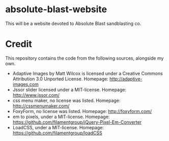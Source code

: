 absolute-blast-website
======================
This will be a website devoted to Absolute Blast sandblasting co.

Credit
======================
This repository contains the code from the following sources, alongside my own.
- Adaptive Images by Matt Wilcox is licensed under a Creative Commons Attribution 3.0 Unported License. Homepage:  http://adaptive-images.com
- Jssor slider licensed under a MIT-license. Homepage: http://www.jssor.com/
- css menu maker, no license was listed. Homepage: http://cssmenumaker.com/
- FoxyForm, no license was listed. Homepage: http://foxyform.com/
- em to pixels, under a MIT-license. Homepage: https://github.com/filamentgroup/jQuery-Pixel-Em-Converter
- LoadCSS, under a MIT-license. Homepage: https://github.com/filamentgroup/loadCSS
